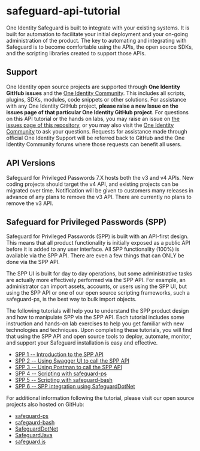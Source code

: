 # safeguard-api-tutorial

One Identity Safeguard is built to integrate with your existing systems.
It is built for automation to facilitate your initial deployment and your
on-going administration of the product. The key to automating and integrating
with Safeguard is to become comfortable using the APIs, the
open source SDKs, and the scripting libraries created to support those APIs.

## Support

One Identity open source projects are supported through **One Identity GitHub issues** and the [One Identity Community](https://www.oneidentity.com/community/). This includes all scripts, plugins, SDKs, modules, code snippets or other solutions. For assistance with any One Identity GitHub project, **please raise a new Issue on the issues page of that particular One Identity GitHub project**. For questions on this API tutorial or the hands on labs, you may raise an issue on [the issues page of this repository](https://github.com/OneIdentity/safeguard-api-tutorial/issues), or you may also visit the [One Identity Community](https://www.oneidentity.com/community/) to ask your questions.  Requests for assistance made through official One Identity Support will be referred back to GitHub and the One Identity Community forums where those requests can benefit all users.

## API Versions

Safeguard for Privileged Passwords 7.X hosts both the v3 and v4 APIs. New coding
projects should target the v4 API, and existing projects can be migrated over time.
Notification will be given to customers many releases in advance of any plans to
remove the v3 API. There are currently no plans to remove the v3 API.

## Safeguard for Privileged Passwords (SPP)

Safeguard for Privileged Passwords (SPP) is built with an API-first design.
This means that all product functionality is initially exposed as a public API
before it is added to any user interface. All SPP functionality (100%) is
available via the SPP API. There are even a few things that can ONLY be
done via the SPP API.

The SPP UI is built for day to day operations, but some administrative tasks
are actually more effectively performed via the SPP API. For example, an
administrator can import assets, accounts, or users using the SPP UI, but
using the SPP API or one of our open source scripting frameworks, such a
safeguard-ps, is the best way to bulk import objects.

The following tutorials will help you to understand the SPP product design and
how to manipulate SPP via the SPP API. Each tutorial includes some
instruction and hands-on lab exercises to help you get familiar with new
technologies and techniques. Upon completing these tutorials, you will find
that using the SPP API and open source tools to deploy, automate,
monitor, and support your Safeguard installation is easy and effective.

- [SPP 1 -- Introduction to the SPP API](spp1-introduction)
- [SPP 2 -- Using Swagger UI to call the SPP API](spp2-swagger)
- [SPP 3 -- Using Postman to call the SPP API](spp3-postman)
- [SPP 4 -- Scripting with safeguard-ps](spp4-safeguard-ps)
- [SPP 5 -- Scripting with safeguard-bash](spp5-safeguard-bash)
- [SPP 6 -- SPP integration using SafeguardDotNet](spp6-safeguarddotnet)

For additional information following the tutorial, please visit our open source
projects also hosted on GitHub:

- [safeguard-ps](https://github.com/OneIdentity/safeguard-ps)
- [safegaurd-bash](https://github.com/OneIdentity/safeguard-bash)
- [SafeguardDotNet](https://github.com/OneIdentity/SafeguardDotNet)
- [SafeguardJava](https://github.com/OneIdentity/SafeguardJava)
- [safeguard.js](https://github.com/OneIdentity/safeguard.js)
